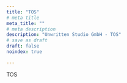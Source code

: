 ```yaml
---
title: "TOS"
# meta title
meta_title: ""
# meta description
description: "Unwritten Studio GmbH - TOS"
# save as draft
draft: false
noindex: true

---
```

TOS